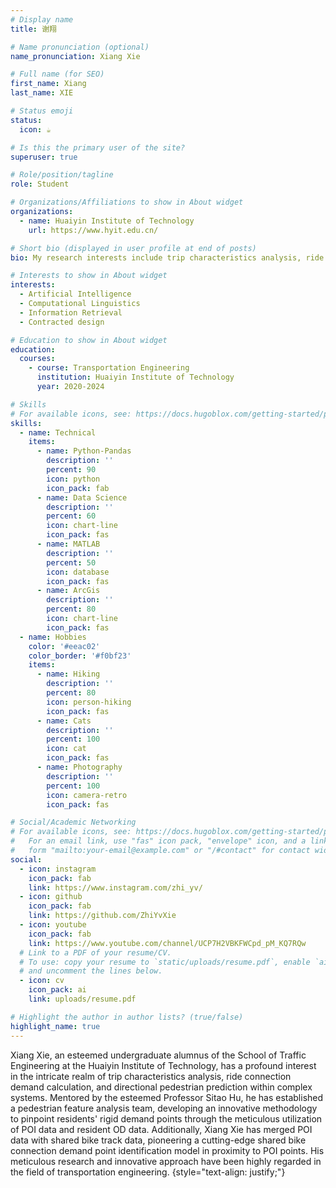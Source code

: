 ```yaml
---
# Display name
title: 谢翔

# Name pronunciation (optional)
name_pronunciation: Xiang Xie

# Full name (for SEO)
first_name: Xiang
last_name: XIE

# Status emoji
status:
  icon: ☕️

# Is this the primary user of the site?
superuser: true

# Role/position/tagline
role: Student

# Organizations/Affiliations to show in About widget
organizations:
  - name: Huaiyin Institute of Technology
    url: https://www.hyit.edu.cn/

# Short bio (displayed in user profile at end of posts)
bio: My research interests include trip characteristics analysis, ride connection demand calculation, and directional pedestrian prediction for complex systems.

# Interests to show in About widget
interests:
  - Artificial Intelligence
  - Computational Linguistics
  - Information Retrieval
  - Contracted design

# Education to show in About widget
education:
  courses:
    - course: Transportation Engineering
      institution: Huaiyin Institute of Technology
      year: 2020-2024

# Skills
# For available icons, see: https://docs.hugoblox.com/getting-started/page-builder/#icons
skills:
  - name: Technical
    items:
      - name: Python-Pandas
        description: ''
        percent: 90
        icon: python
        icon_pack: fab
      - name: Data Science
        description: ''
        percent: 60
        icon: chart-line
        icon_pack: fas
      - name: MATLAB
        description: ''
        percent: 50
        icon: database
        icon_pack: fas
      - name: ArcGis
        description: ''
        percent: 80
        icon: chart-line
        icon_pack: fas
  - name: Hobbies
    color: '#eeac02'
    color_border: '#f0bf23'
    items:
      - name: Hiking
        description: ''
        percent: 80
        icon: person-hiking
        icon_pack: fas
      - name: Cats
        description: ''
        percent: 100
        icon: cat
        icon_pack: fas
      - name: Photography
        description: ''
        percent: 100
        icon: camera-retro
        icon_pack: fas

# Social/Academic Networking
# For available icons, see: https://docs.hugoblox.com/getting-started/page-builder/#icons
#   For an email link, use "fas" icon pack, "envelope" icon, and a link in the
#   form "mailto:your-email@example.com" or "/#contact" for contact widget.
social:
  - icon: instagram
    icon_pack: fab
    link: https://www.instagram.com/zhi_yv/
  - icon: github
    icon_pack: fab
    link: https://github.com/ZhiYvXie
  - icon: youtube
    icon_pack: fab
    link: https://www.youtube.com/channel/UCP7H2VBKFWCpd_pM_KQ7RQw  
  # Link to a PDF of your resume/CV.
  # To use: copy your resume to `static/uploads/resume.pdf`, enable `ai` icons in `params.yaml`,
  # and uncomment the lines below.
  - icon: cv
    icon_pack: ai
    link: uploads/resume.pdf

# Highlight the author in author lists? (true/false)
highlight_name: true
---
```


Xiang Xie, an esteemed undergraduate alumnus of the School of Traffic Engineering at the Huaiyin Institute of Technology, has a profound interest in the intricate realm of trip characteristics analysis, ride connection demand calculation, and directional pedestrian prediction within complex systems. Mentored by the esteemed Professor Sitao Hu, he has established a pedestrian feature analysis team, developing an innovative methodology to pinpoint residents' rigid demand points through the meticulous utilization of POI data and resident OD data. Additionally, Xiang Xie has merged POI data with shared bike track data, pioneering a cutting-edge shared bike connection demand point identification model in proximity to POI points. His meticulous research and innovative approach have been highly regarded in the field of transportation engineering.
{style="text-align: justify;"}
